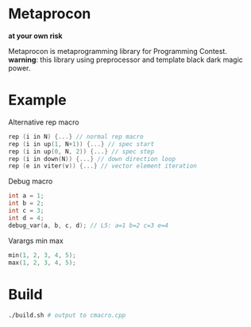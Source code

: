 
# Metaprocon

**at your own risk**

Metaprocon is metaprogramming library for Programming Contest.  
**warning**: this library using preprocessor and template black dark magic power.

# Example

Alternative rep macro
```cpp
rep (i in N) {...} // normal rep macro
rep (i in up(1, N+1)) {...} // spec start
rep (i in up(0, N, 2)) {...} // spec step
rep (i in down(N)) {...} // down direction loop
rep (e in viter(v)) {...} // vector element iteration
```

Debug macro
```cpp
int a = 1;
int b = 2;
int c = 3;
int d = 4;
debug_var(a, b, c, d); // L5: a=1 b=2 c=3 e=4
```

Varargs min max
```cpp
min(1, 2, 3, 4, 5);
max(1, 2, 3, 4, 5);
```

# Build

```sh
./build.sh # output to cmacro.cpp
```

